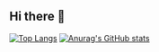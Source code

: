 ## Hi there 👋

[![Top Langs](https://github-readme-stats.vercel.app/api/top-langs/?username=anuraghazra&layout=donut-vertical)](https://github.com/anuraghazra/github-readme-stats)
[![Anurag's GitHub stats](https://github-readme-stats.vercel.app/api?username=Diaboloss712)](https://github.com/anuraghazra/github-readme-stats)


<!--
**Diaboloss712/Diaboloss712** is a ✨ _special_ ✨ repository because its `README.md` (this file) appears on your GitHub profile.



-->
